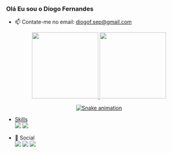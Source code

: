 ### Olá Eu sou o Diogo Fernandes

- 📫 Contate-me no email: diogof.sep@gmail.com

<div align="center">
  <a href="https://github.com/DiogoAMF">
  <img height="180em" src="https://github-readme-stats.vercel.app/api?username=DiogoAMF&show_icons=true&theme=blue-green&include_all_commits=true&count_private=true"/>
  <img height="180em" src="https://github-readme-stats.vercel.app/api/top-langs/?username=DiogoAMF&layout=compact&langs_count=7&theme=blue-green"/>
</div>
  
<div align="center">
  
 ![Snake animation](https://github.com/DiogoAMF/DiogoAMF/blob/output/github-contribution-grid-snake.svg)
  
</div>
  
  - Skills <div><a target="_blank"><img src="https://img.shields.io/badge/Python-14354C?style=for-the-badge&logo=python&logoColor=white" target="_blank"></a>
 <a  target="_blank"><img src="https://img.shields.io/badge/Django-092E20?style=for-the-badge&logo=django&logoColor=white" target="_blank"></a>
 </div>

- 👨 Social <div>
  <a href="https://www.linkedin.com/in/diogo-fernandes-427853251/" target="_blank"><img src="https://img.shields.io/badge/-LinkedIn-%230077B5?style=for-the-badge&logo=linkedin&logoColor=white" target="_blank"></a>
  <a href="https://www.instagram.com/diogof.sep/" target="_blank"><img src="https://img.shields.io/badge/-Instagram-%23E4405F?style=for-the-badge&logo=instagram&logoColor=white" target="_blank"></a>
  <a href= "https://www.tumblr.com/blog/bigule-x" target="_blank"><img src="https://img.shields.io/badge/Tumblr-%2336465D.svg?&style=for-the-badge&logo=Tumblr&logoColor=white" target="_blank"></a>
</div>
